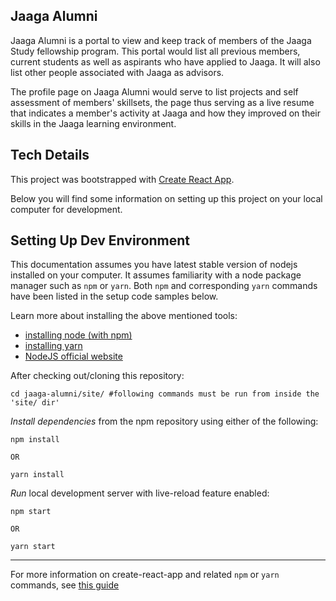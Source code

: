 Jaaga Alumni
------------

Jaaga Alumni is a portal to view and keep track of members of the Jaaga Study
fellowship program. This portal would list all previous members, current
students as well as aspirants who have applied to Jaaga. It will also list
other people associated with Jaaga as advisors.

The profile page on Jaaga Alumni would serve to list projects and self
assessment of members' skillsets, the page thus serving as a live resume that
indicates a member's activity at Jaaga and how they improved on their skills in
the Jaaga learning environment.

Tech Details
------------

This project was bootstrapped with [Create React
App](https://github.com/facebookincubator/create-react-app).

Below you will find some information on setting up this project on your local
computer for development.

Setting Up Dev Environment
--------------------------

This documentation assumes you have latest stable version of nodejs installed
on your computer. It assumes familiarity with a node package manager such as
`npm` or `yarn`. Both `npm` and corresponding `yarn` commands have been listed
in the setup code samples below.

Learn more about installing the above mentioned tools:

- [installing node (with npm)](https://www.digitalocean.com/community/tutorials/how-to-install-node-js-with-nvm-node-version-manager-on-a-vps)
- [installing yarn](https://yarnpkg.com)
- [NodeJS official website](https://nodejs.org/en/)

After checking out/cloning this repository:

`cd jaaga-alumni/site/ #following commands must be run from inside the 'site/ dir'`

*Install dependencies* from the npm repository using either of the following:

```
npm install

OR 

yarn install
```

*Run* local development server with live-reload feature enabled:

```
npm start

OR

yarn start
```

---

For more information on create-react-app and related `npm` or `yarn` commands,
see [this guide](https://github.com/facebookincubator/create-react-app/blob/master/packages/react-scripts/template/README.md)
